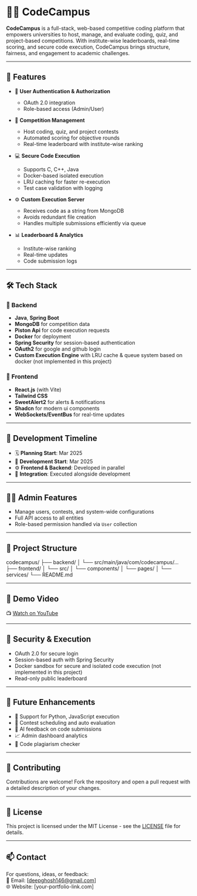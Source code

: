 # 🧑‍💻 CodeCampus

**CodeCampus** is a full-stack, web-based competitive coding platform that empowers universities to host, manage, and evaluate coding, quiz, and project-based competitions. With institute-wise leaderboards, real-time scoring, and secure code execution, CodeCampus brings structure, fairness, and engagement to academic challenges.

---

## 🚀 Features

- 🔐 **User Authentication & Authorization**
  - OAuth 2.0 integration
  - Role-based access (Admin/User)

- 🧪 **Competition Management**
  - Host coding, quiz, and project contests
  - Automated scoring for objective rounds
  - Real-time leaderboard with institute-wise ranking

- 💻 **Secure Code Execution**
  - Supports C, C++, Java
  - Docker-based isolated execution
  - LRU caching for faster re-execution
  - Test case validation with logging

- ⚙️ **Custom Execution Server**
  - Receives code as a string from MongoDB
  - Avoids redundant file creation
  - Handles multiple submissions efficiently via queue

- 📊 **Leaderboard & Analytics**
  - Institute-wise ranking
  - Real-time updates
  - Code submission logs

---

## 🛠️ Tech Stack

### 🔧 Backend
- **Java**, **Spring Boot**
- **MongoDB** for competition data
- **Piston Api** for code execution requests
- **Docker** for deployment
- **Spring Security** for session-based authentication
- **OAuth2** for google and github login
- **Custom Execution Engine** with LRU cache & queue system based on docker (not implemented in this project)

### 🎨 Frontend
- **React.js** (with Vite)
- **Tailwind CSS**
- **SweetAlert2** for alerts & notifications
- **Shadcn** for modern ui components
- **WebSockets/EventBus** for real-time updates

---

## 🧪 Development Timeline

- 🗓️ **Planning Start**: Mar 2025  
- 🔨 **Development Start**: Mar 2025  
- ⚙️ **Frontend & Backend**: Developed in parallel  
- 🔗 **Integration**: Executed alongside development  

---

## 👨‍💻 Admin Features

- Manage users, contests, and system-wide configurations  
- Full API access to all entities  
- Role-based permission handled via `User` collection  

---

## 📂 Project Structure
codecampus/
├── backend/
│ └── src/main/java/com/codecampus/...
├── frontend/
│ └── src/
│ └── components/
│ └── pages/
│ └── services/
└── README.md

---

## 🎥 Demo Video

📺 [Watch on YouTube](https://youtu.be/your-codecampus-demo)

---

## 🔐 Security & Execution

- OAuth 2.0 for secure login  
- Session-based auth with Spring Security  
- Docker sandbox for secure and isolated code execution (not implemented in this project)
- Read-only public leaderboard  

---

## 📌 Future Enhancements

- 📄 Support for Python, JavaScript execution  
- 📅 Contest scheduling and auto evaluation  
- 🧠 AI feedback on code submissions  
- 📈 Admin dashboard analytics  
- 🧪 Code plagiarism checker  

---

## 🤝 Contributing

Contributions are welcome! Fork the repository and open a pull request with a detailed description of your changes.

---

## 📃 License

This project is licensed under the MIT License - see the [LICENSE](./LICENSE) file for details.

---

## 📫 Contact

For questions, ideas, or feedback:  
📧 Email: [deepghosh146@gmail.com]  
🌐 Website: [your-portfolio-link.com]
